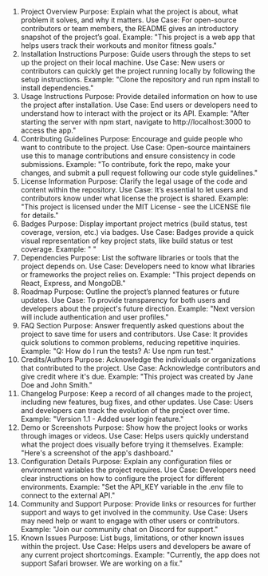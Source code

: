 1. Project Overview
Purpose: Explain what the project is about, what problem it solves, and why it matters.
Use Case: For open-source contributors or team members, the README gives an introductory snapshot of the project’s goal.
Example:
"This project is a web app that helps users track their workouts and monitor fitness goals."
2. Installation Instructions
Purpose: Guide users through the steps to set up the project on their local machine.
Use Case: New users or contributors can quickly get the project running locally by following the setup instructions.
Example:
"Clone the repository and run npm install to install dependencies."
3. Usage Instructions
Purpose: Provide detailed information on how to use the project after installation.
Use Case: End users or developers need to understand how to interact with the project or its API.
Example:
"After starting the server with npm start, navigate to http://localhost:3000 to access the app."
4. Contributing Guidelines
Purpose: Encourage and guide people who want to contribute to the project.
Use Case: Open-source maintainers use this to manage contributions and ensure consistency in code submissions.
Example:
"To contribute, fork the repo, make your changes, and submit a pull request following our code style guidelines."
5. License Information
Purpose: Clarify the legal usage of the code and content within the repository.
Use Case: It’s essential to let users and contributors know under what license the project is shared.
Example:
"This project is licensed under the MIT License - see the LICENSE file for details."
6. Badges
Purpose: Display important project metrics (build status, test coverage, version, etc.) via badges.
Use Case: Badges provide a quick visual representation of key project stats, like build status or test coverage.
Example:
"
"
7. Dependencies
Purpose: List the software libraries or tools that the project depends on.
Use Case: Developers need to know what libraries or frameworks the project relies on.
Example:
"This project depends on React, Express, and MongoDB."
8. Roadmap
Purpose: Outline the project’s planned features or future updates.
Use Case: To provide transparency for both users and developers about the project's future direction.
Example:
"Next version will include authentication and user profiles."
9. FAQ Section
Purpose: Answer frequently asked questions about the project to save time for users and contributors.
Use Case: It provides quick solutions to common problems, reducing repetitive inquiries.
Example:
"Q: How do I run the tests? A: Use npm run test."
10. Credits/Authors
Purpose: Acknowledge the individuals or organizations that contributed to the project.
Use Case: Acknowledge contributors and give credit where it's due.
Example:
"This project was created by Jane Doe and John Smith."
11. Changelog
Purpose: Keep a record of all changes made to the project, including new features, bug fixes, and other updates.
Use Case: Users and developers can track the evolution of the project over time.
Example:
"Version 1.1 - Added user login feature."
12. Demo or Screenshots
Purpose: Show how the project looks or works through images or videos.
Use Case: Helps users quickly understand what the project does visually before trying it themselves.
Example:
"Here's a screenshot of the app's dashboard."
13. Configuration Details
Purpose: Explain any configuration files or environment variables the project requires.
Use Case: Developers need clear instructions on how to configure the project for different environments.
Example:
"Set the API_KEY variable in the .env file to connect to the external API."
14. Community and Support
Purpose: Provide links or resources for further support and ways to get involved in the community.
Use Case: Users may need help or want to engage with other users or contributors.
Example:
"Join our community chat on Discord for support."
15. Known Issues
Purpose: List bugs, limitations, or other known issues within the project.
Use Case: Helps users and developers be aware of any current project shortcomings.
Example:
"Currently, the app does not support Safari browser. We are working on a fix."